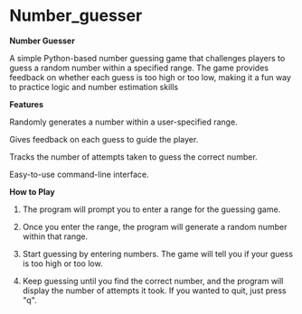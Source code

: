 # Number_guesser

**Number Guesser**

A simple Python-based number guessing game that challenges players to guess a random number within a specified range. The game provides feedback on whether each guess is too high or too low, making it a fun way to practice logic and number estimation skills

**Features**

Randomly generates a number within a user-specified range.

Gives feedback on each guess to guide the player.

Tracks the number of attempts taken to guess the correct number.

Easy-to-use command-line interface.

**How to Play**

1. The program will prompt you to enter a range for the guessing game.


2. Once you enter the range, the program will generate a random number within that range.


3. Start guessing by entering numbers. The game will tell you if your guess is too high or too low.


4. Keep guessing until you find the correct number, and the program will display the number of attempts it took. If you wanted to quit, just press "q".